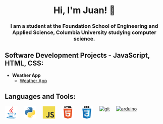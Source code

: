 <h1 align="center">Hi, I'm Juan! 👋</h1>

<h3 align="center">I am a student at the Foundation School of Engineering and Applied Science, Columbia University studying computer science.</h3>


<h2>Software Development Projects - JavaScript, HTML, CSS:</h2>
<ul>
  <li>
    <strong>Weather App</strong>
    <ul>
      <li><a href="https://github.com/juancastillo346/Weather-App" target="_blank">Weather App</a></li>
    </ul>
  </li>
</ul>

<h2> <!

<h3 align="left">Languages and Tools:</h3>
<p align="left" style="display:flex; gap:20px;"> <!-- Adjust the gap value for desired spacing -->
  <a href="https://www.java.com" target="_blank" rel="noopener noreferrer"><img src="https://raw.githubusercontent.com/devicons/devicon/master/icons/java/java-original.svg" alt="java" width="40" height="40"/></a>
  <a href="https://www.python.org" target="_blank" rel="noopener noreferrer"><img src="https://raw.githubusercontent.com/devicons/devicon/master/icons/python/python-original.svg" alt="python" width="40" height="40"/></a>
  <a href="https://developer.mozilla.org/en-US/docs/Web/JavaScript" target="_blank" rel="noopener noreferrer"><img src="https://raw.githubusercontent.com/devicons/devicon/master/icons/javascript/javascript-original.svg" alt="javascript" width="40" height="40"/></a>
  <a href="https://www.w3.org/html/" target="_blank" rel="noopener noreferrer"><img src="https://raw.githubusercontent.com/devicons/devicon/master/icons/html5/html5-original-wordmark.svg" alt="html5" width="40" height="40"/></a>
  <a href="https://www.w3schools.com/css/" target="_blank" rel="noopener noreferrer"><img src="https://raw.githubusercontent.com/devicons/devicon/master/icons/css3/css3-original-wordmark.svg" alt="css3" width="40" height="40"/></a>
  <a href="https://git-scm.com/" target="_blank" rel="noreferrer"> <img src="https://www.vectorlogo.zone/logos/git-scm/git-scm-icon.svg" alt="git" width="40" height="40"/></a>
  <a href="https://www.arduino.cc/" target="_blank" rel="noopener noreferrer"><img src="https://cdn.worldvectorlogo.com/logos/arduino-1.svg" alt="arduino" width="40" height="40"/></a>
</p>
<!--
<div style="display: flex; align-items: center; justify-content: space-around; flex-wrap: nowrap;">
  <img src="https://github-readme-stats.vercel.app/api/top-langs/?username=juancastillo346&show_icons=true&locale=en&layout=compact" alt="Top Languages" style="max-width: 30%; height: auto;" />
  <img src="https://github-readme-stats.vercel.app/api?username=juancastillo346&show_icons=true&locale=en" alt="GitHub Stats" style="max-width: 30%; height: auto;" />
  <img src="https://github-readme-streak-stats.herokuapp.com/?user=juancastillo346" alt="GitHub Streak" style="max-width: 30%; height: auto;" />
</div>
-->

